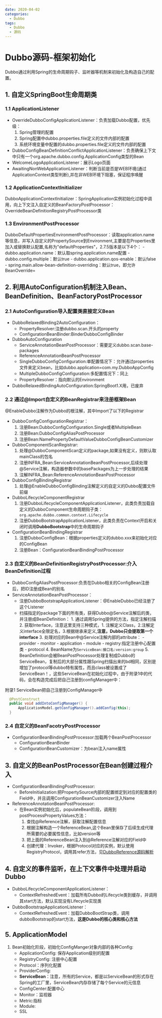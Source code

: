 ```yaml
---
date: 2020-04-02
categories:
  - Dubbo
tags:
  - Dubbo
  - 源码
---
```

# Dubbo源码-框架初始化

Dubbo通过利用Spring的生命周期钩子、监听器等机制来初始化及构造自己的配置。

## 1. 自定义SpringBoot生命周期类

### 1.1 ApplicationListener

- OverrideDubboConfigApplicationListener：负责加载Dubbo配置，优先级：
    1. Spring管理的配置
    2. Spring配置中dubbo.properties.file定义的文件内部的配置
    3. 系统环境变量中配置的dubbo.properties.file定义的文件内部的配置
- DubboConfigBeanDefinitionConflictApplicationListener：负责确保上下文中只有一个org.apache.dubbo.config.ApplicationConfig类型的Bean
- WelcomeLogoApplicationListener：展示Logo页面
- AwaitingNonWebApplicationListener：判断当前是否是WEB环境(通过ApplicationContext类型判断),并在非WEB环境下阻塞，保证程序唤醒

### 1.2 ApplicationContextInitializer

DubboApplicationContextInitializer：SpringApplication实例初始化过程中调用，向上下文注入自定义的BeanFactoryPostProcessor：OverrideBeanDefinitionRegistryPostProcessor类

### 1.3 EnvironmentPostProcessor

DubboDefaultPropertiesEnvironmentPostProcessor：读取application.name等信息，并写入自定义的PropertySource到Environment,主要是在Properties里加入或替换默认配置,名称为"defaultProperties"，2.7.5版本是以下4个：
    - dubbo.application.name：默认取spring.application.name配置
    - dubbo.config.multiple：默认true
    - dubbo.application.qos-enable：默认false
    - spring.main.allow-bean-definition-overriding：默认true，即允许BeanOverride=

## 2. 利用AutoConfiguration机制注入Bean、BeanDefinition、BeanFactoryPostProcessor

### 2.1 AutoConfiguration导入配置类直接定义Bean

- DubboRelaxedBinding2AutoConfiguration：
  - PropertyResolver:注册dubbo.scan.开头的property
  - ConfigurationBeanBinder:BinderDubboConfigBinder
- DubboAutoConfiguration
  - ServiceAnnotationBeanPostProcessor：需要定义dubbo.scan.base-packages
  - ReferenceAnnotationBeanPostProcessor
  - SingleDubboConfigConfiguration:单配置情况下：允许通过properties文件来定义bean，比如dubbo.application=com.my.DubboAppConfig
  - MultipleDubboConfigConfiguration:多配置情况下：同上
  - PropertyResolver：指向默认的Environment
- DubboRelaxedBindingAutoConfiguration:SpringBoot1.X用，已废弃

### 2.2 通过@Import自定义的BeanRegistrar来注册框架Bean

@EnableDubbo注解作为Dubbo的根注解，其中Import了以下的Registrar

- DubboConfigConfigurationRegistrar：
    1. 注册Bean:DubboConfigConfiguration.Single或者MultipleBean
    2. 注册Bean:DubboConfigAliasPostProcessor
    3. 注册Bean:NamePropertyDefaultValueDubboConfigBeanCustomizer
- DubboComponentScanRegistrar:
    1. 处理@DubboComponentScan定义的package,如果没有定义，则默认取mainClass的包名
    2. 注册INFRA_Bean:ServiceAnnotationBeanPostProcessor,后续处理@Service注解，构造器参数中的basePackages为上一步处理的结果
    3. 注解INFRA_Bean:ReferenceAnnotationBeanPostProcessor
- DubboConfigBindingRegistrar
    1. 处理@EnableDubboConfigBinding注解定义的自定义的Dubbo配置文件前缀
- DubboLifecycleComponentRegistrar
    1. 注册DubboLifecycleComponentApplicationListener，此类负责加载自定义的DubboComponent生命周期钩子类：```org.apache.dubbo.common.context.Lifecycle```
    2. 注册DubboBootstrapApplicationListener，此类负责在Context开启和关闭时调用**DubboBootstrap**中的生命周期钩子
- ConfigurationBeanBindingRegistrar
    1. 注册DubboConfigBean：根据properties定义的dubbo.xxx来初始化对应的ConfigBean
    2. 注册Bean：ConfigurationBeanBindingPostProcessor

### 2.3 自定义的BeanDefinitionRegistryPostProcessor:介入BeanDefinition过程

- DubboConfigAliasPostProcessor:负责在Dubbo相关的ConfigBean注册后，把ID注册成Bean的别名 
- ServiceAnnotationBeanPostProcessor：
  - 注册DubboBootstrapApplicationListener：@EnableDubbo已经注册了这个Listener
  - 扫描指定的package下面的所有类，获得Dubbo@Service注解后的类，并注册成BeanDefinition：
        1. 通过调用Spring提供的方法，指定注解扫描
        2. 获取Interface，注意这里支持三种模式，1. 注解定义Class，2.注解定义interface全限定名，3.根据继承来定义,**注意，Dubbo只会提取第一个interface**
        3. 处理对应的Bean中@Service注解内部的attribute：
            - provider
            - monitor
            - application
            - module
            - registry:指定注册中心配置类
            - protocol
        4. BeanName为```ServiceBean:接口名:version:group```
        5. BeanDefinition会被BeanPostProcessor处理复制成Dubbo的ServiceBean，复制后的大部分属性跟Spring扫描出来的bd相同，区别是增加了protocol等dubbo特有属性，而且class被设置成了ServiceBean！，这些ServiceBean在初始化过程中，由于附录1中的代码，会在构造完成后把自己注册到configManager中：

附录1 ServiceBean把自己注册到ConfigManager中

```java
  @PostConstruct
  public void addIntoConfigManager() {
      ApplicationModel.getConfigManager().addConfig(this);
  }
```

### 2.4 自定义的BeanFacotryPostProcessor

- ConfigurationBeanBindingPostProcessor:加载两个BeanPostProcessor
  - ConfigurationBeanBinder
  - ConfigurationBeanCustomizer：为bean注入name属性

## 3. 自定义的BeanPostProcessor在Bean创建过程介入

- ConfigurationBeanBindingPostProcessor:
  - BeforeInitialization:把PropertySource内部的配置绑定到对应的配置类的Field中，并且调用ConfigurationBeanCustomizer注入Name
- ReferenceAnnotationBeanPostProcessor:
  - 在Bean实例初始化后，populateBean阶段，调用到postProcessPropertyValues方法：
    1. 查找@Reference注解，获取注解配置信息
    2. 根据注解构造一个ReferenceBean,这个Bean里保存了后续生成代理所需要的必要属性信息，比如version等
    3. 把上面的ReferenceBean注入到@Reference注解对应的Field中
    4. 创建代理：Invoker，根据Protocol对应的实例，默认使用RegistryProtocol，调用其refer方法，见[DubboReference源码解析](./DubboReference.md)

## 4. 自定义的事件监听，在上下文事件中处理并启动Dubbo

- DubboLifecycleComponentApplicationListener：
  - ContextRefreshedEvent：加载所有Dubbo的Lifecycle类到缓存，并调用其start方法，默认实现没有Lifecycle实现类
- DubboBootstrapApplicationListener：
  - ContextRefreshedEvent：加载DubboBootStrap类，调用dubboBootstrap的start方法，**这是Dubbo的核心类和核心方法**

## 5. ApplicationModel

1. Bean初始化阶段，初始化ConfigManger对象内部的各种Config:
    - ApplicationConfig: 保存Application级别的配置
    - RegistryConfig: 注册中心配置
    - Protocol：序列化配置
    - ProviderConfig: 
    - **ServiceBean**：注意，所有的Service，都是以ServiceBean的形式存在Spring的工厂里，ServiceBean内存存储了每个Service的元信息
    - ConfigCenter:配置中心
    - Monitor：监视器
    - Metric:指标
    - Module:
    - SSL
